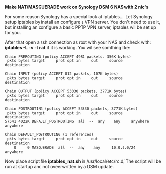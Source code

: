 **Make NAT/MASQUERADE work on Synology DSM 6 NAS with 2 nic's**

For some reason Synology has a special look at iptables....
Let Synology setup iptables by install an configure a VPN server. You don't need to use it, but installing an configure a basic PPTP VPN server, iptables wil be set up for you.

After that open a ssh connection as root with your NAS and check with: <b>iptables -L -v -t nat</b> if it is working. You wil see somthing like:
```
Chain PREROUTING (policy ACCEPT 4984 packets, 356K bytes)
 pkts bytes target     prot opt in     out     source               destination         

Chain INPUT (policy ACCEPT 812 packets, 107K bytes)
 pkts bytes target     prot opt in     out     source               destination         

Chain OUTPUT (policy ACCEPT 53330 packets, 3771K bytes)
 pkts bytes target     prot opt in     out     source               destination         

Chain POSTROUTING (policy ACCEPT 53330 packets, 3771K bytes)
 pkts bytes target     prot opt in     out     source               destination         
57541 4022K DEFAULT_POSTROUTING  all  --  any    any     anywhere             anywhere            

Chain DEFAULT_POSTROUTING (1 references)
 pkts bytes target     prot opt in     out     source               destination         
    0     0 MASQUERADE  all  --  any    any     10.0.0.0/24          anywhere
```
Now place script file <b>iptables_nat.sh</b> in /usr/local/etc/rc.d/ The script will be run at startup and not oveerwritten by a DSM update.
